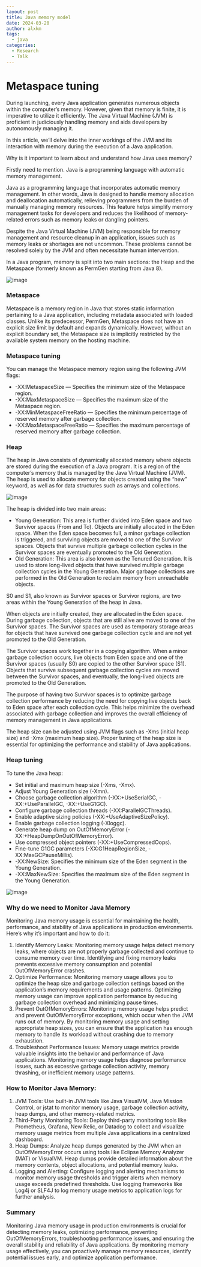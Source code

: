 ```yaml
---
layout: post
title: Java memory model
date: 2024-03-20
author: alxkm
tags:
  - java
categories:
  - Research
  - Talk
---
```


# Metaspace tuning

During launching, every Java application generates numerous objects within the computer’s memory. However, given that memory is finite, it is imperative to utilize it efficiently. The Java Virtual Machine (JVM) is proficient in judiciously handling memory and aids developers by autonomously managing it.

In this article, we’ll delve into the inner workings of the JVM and its interaction with memory during the execution of a Java application.

Why is it important to learn about and understand how Java uses memory?

Firstly need to mention. Java is a programming language with automatic memory management.

Java as a programming language that incorporates automatic memory management. In other words, Java is designed to handle memory allocation and deallocation automatically, relieving programmers from the burden of manually managing memory resources. This feature helps simplify memory management tasks for developers and reduces the likelihood of memory-related errors such as memory leaks or dangling pointers.

Despite the Java Virtual Machine (JVM) being responsible for memory management and resource cleanup in an application, issues such as memory leaks or shortages are not uncommon. These problems cannot be resolved solely by the JVM and often necessitate human intervention.

In a Java program, memory is split into two main sections: the Heap and the Metaspace (formerly known as PermGen starting from Java 8).

![image](/assets/img/java-memory-model/java_memory_brief_scheme.jpeg "Java memory model basic structure")

### Metaspace

Metaspace is a memory region in Java that stores static information pertaining to a Java application, including metadata associated with loaded classes. Unlike its predecessor, PermGen, Metaspace does not have an explicit size limit by default and expands dynamically. However, without an explicit boundary set, the Metaspace size is implicitly restricted by the available system memory on the hosting machine.

### Metaspace tuning

You can manage the Metaspace memory region using the following JVM flags:

- -XX:MetaspaceSize — Specifies the minimum size of the Metaspace region.
- -XX:MaxMetaspaceSize — Specifies the maximum size of the Metaspace region.
- -XX:MinMetaspaceFreeRatio — Specifies the minimum percentage of reserved memory after garbage collection.
- -XX:MaxMetaspaceFreeRatio — Specifies the maximum percentage of reserved memory after garbage collection.

### Heap

The heap in Java consists of dynamically allocated memory where objects are stored during the execution of a Java program. It is a region of the computer’s memory that is managed by the Java Virtual Machine (JVM). The heap is used to allocate memory for objects created using the “new” keyword, as well as for data structures such as arrays and collections.

![image](/assets/img/java-memory-model/java_memory_scheme.jpeg "Java memory model structure")

The heap is divided into two main areas:

- Young Generation: This area is further divided into Eden space and two Survivor spaces (From and To). Objects are initially allocated in the Eden space. When the Eden space becomes full, a minor garbage collection is triggered, and surviving objects are moved to one of the Survivor spaces. Objects that survive multiple garbage collection cycles in the Survivor spaces are eventually promoted to the Old Generation.
- Old Generation: This area is also known as the Tenured Generation. It is used to store long-lived objects that have survived multiple garbage collection cycles in the Young Generation. Major garbage collections are performed in the Old Generation to reclaim memory from unreachable objects.

S0 and S1, also known as Survivor spaces or Survivor regions, are two areas within the Young Generation of the heap in Java.

When objects are initially created, they are allocated in the Eden space. During garbage collection, objects that are still alive are moved to one of the Survivor spaces. The Survivor spaces are used as temporary storage areas for objects that have survived one garbage collection cycle and are not yet promoted to the Old Generation.

The Survivor spaces work together in a copying algorithm. When a minor garbage collection occurs, live objects from Eden space and one of the Survivor spaces (usually S0) are copied to the other Survivor space (S1). Objects that survive subsequent garbage collection cycles are moved between the Survivor spaces, and eventually, the long-lived objects are promoted to the Old Generation.

The purpose of having two Survivor spaces is to optimize garbage collection performance by reducing the need for copying live objects back to Eden space after each collection cycle. This helps minimize the overhead associated with garbage collection and improves the overall efficiency of memory management in Java applications.

The heap size can be adjusted using JVM flags such as -Xms (initial heap size) and -Xmx (maximum heap size). Proper tuning of the heap size is essential for optimizing the performance and stability of Java applications.

### Heap tuning

To tune the Java heap:

- Set initial and maximum heap size (-Xms, -Xmx).
- Adjust Young Generation size (-Xmn).
- Choose garbage collection algorithm (-XX:+UseSerialGC, -XX:+UseParallelGC, -XX:+UseG1GC).
- Configure garbage collection threads (-XX:ParallelGCThreads).
- Enable adaptive sizing policies (-XX:+UseAdaptiveSizePolicy).
- Enable garbage collection logging (-Xloggc).
- Generate heap dump on OutOfMemoryError (-XX:+HeapDumpOnOutOfMemoryError).
- Use compressed object pointers (-XX:+UseCompressedOops).
- Fine-tune G1GC parameters (-XX:G1HeapRegionSize, -XX:MaxGCPauseMillis).
- -XX:NewSize: Specifies the minimum size of the Eden segment in the Young Generation.
- -XX:MaxNewSize: Specifies the maximum size of the Eden segment in the Young Generation.

![image](/assets/img/java-memory-model/java_memory_detail_scheme.jpeg "Java memory model with options")

### Why do we need to Monitor Java Memory

Monitoring Java memory usage is essential for maintaining the health, performance, and stability of Java applications in production environments. Here’s why it’s important and how to do it:

1. Identify Memory Leaks: Monitoring memory usage helps detect memory leaks, where objects are not properly garbage collected and continue to consume memory over time. Identifying and fixing memory leaks prevents excessive memory consumption and potential OutOfMemoryError crashes.
2. Optimize Performance: Monitoring memory usage allows you to optimize the heap size and garbage collection settings based on the application’s memory requirements and usage patterns. Optimizing memory usage can improve application performance by reducing garbage collection overhead and minimizing pause times.
3. Prevent OutOfMemoryErrors: Monitoring memory usage helps predict and prevent OutOfMemoryError exceptions, which occur when the JVM runs out of memory. By monitoring memory usage and setting appropriate heap sizes, you can ensure that the application has enough memory to handle its workload without crashing due to memory exhaustion.
4. Troubleshoot Performance Issues: Memory usage metrics provide valuable insights into the behavior and performance of Java applications. Monitoring memory usage helps diagnose performance issues, such as excessive garbage collection activity, memory thrashing, or inefficient memory usage patterns.

### How to Monitor Java Memory:

1. JVM Tools: Use built-in JVM tools like Java VisualVM, Java Mission Control, or jstat to monitor memory usage, garbage collection activity, heap dumps, and other memory-related metrics.
2. Third-Party Monitoring Tools: Deploy third-party monitoring tools like Prometheus, Grafana, New Relic, or Datadog to collect and visualize memory usage metrics from multiple Java applications in a centralized dashboard.
3. Heap Dumps: Analyze heap dumps generated by the JVM when an OutOfMemoryError occurs using tools like Eclipse Memory Analyzer (MAT) or VisualVM. Heap dumps provide detailed information about the memory contents, object allocations, and potential memory leaks.
4. Logging and Alerting: Configure logging and alerting mechanisms to monitor memory usage thresholds and trigger alerts when memory usage exceeds predefined thresholds. Use logging frameworks like Log4j or SLF4J to log memory usage metrics to application logs for further analysis.

### Summary

Monitoring Java memory usage in production environments is crucial for detecting memory leaks, optimizing performance, preventing OutOfMemoryErrors, troubleshooting performance issues, and ensuring the overall stability and reliability of Java applications. By monitoring memory usage effectively, you can proactively manage memory resources, identify potential issues early, and optimize application performance.

